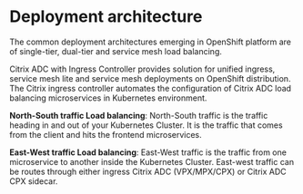 # Deployment architecture

The common deployment architectures emerging in OpenShift platform are of single-tier, dual-tier and service mesh load balancing.

Citrix ADC with Ingress Controller provides solution for unified ingress, service mesh lite and service mesh deployments on OpenShift distribution. The Citrix ingress controller automates the configuration of Citrix ADC load balancing microservices in Kubernetes environment.

**North-South traffic Load balancing**: North-South traffic is the traffic heading in and out of your Kubernetes Cluster. It is the traffic that comes from the client and hits the frontend microservices.

**East-West traffic Load balancing**: East-West traffic is the traffic from one microservice to another inside the Kubernetes Cluster. East-west traffic can be routes through either ingress Citrix ADC (VPX/MPX/CPX) or Citrix ADC CPX sidecar.